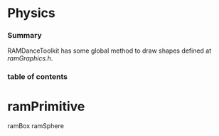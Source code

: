 
# Physics

### Summary

RAMDanceToolkit has some global method to draw shapes defined at _ramGraphics.h_.

### table of contents



# ramPrimitive

ramBox
ramSphere